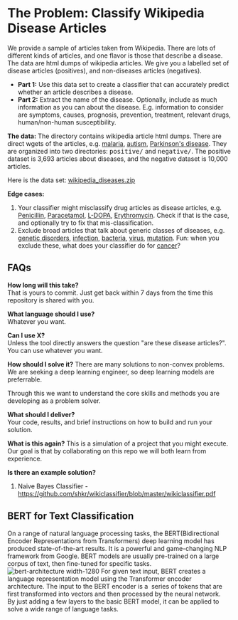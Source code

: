 # The Problem: Classify Wikipedia Disease Articles

We provide a sample of articles taken from Wikipedia. There are lots of different kinds of articles, and one flavor is those that describe a disease. The data are html dumps of wikipedia articles. We give you a labelled set of disease articles (positives), and non-diseases articles (negatives).

*   **Part 1:** Use this data set to create a classifier that can accurately predict whether an article describes a disease.
*   **Part 2:** Extract the name of the disease. Optionally, include as much information as you can about the disease. E.g. information to consider are symptoms, causes, prognosis, prevention, treatment, relevant drugs, human/non-human susceptibility.

**The data:** The directory contains wikipedia article html dumps. There are direct wgets of the articles, e.g. [malaria](https://en.wikipedia.org/wiki/Malaria), [autism](https://en.wikipedia.org/wiki/Autism), [Parkinson's disease](https://en.wikipedia.org/wiki/Parkinson%27s_disease). They are organized into two directories: <tt>positive/</tt> and <tt>negative/</tt>. The positive dataset is 3,693 articles about diseases, and the negative dataset is 10,000 articles.

Here is the data set: [wikipedia_diseases.zip](http://challenge.20n.com/machine-learning/training.tar.gz)

**Edge cases:**

1.  Your classifier might misclassify drug articles as disease articles, e.g. [Penicillin](https://en.wikipedia.org/wiki/Penicillin), [Paracetamol](https://en.wikipedia.org/wiki/Paracetamol), [L-DOPA](https://en.wikipedia.org/wiki/L-DOPA), [Erythromycin](https://en.wikipedia.org/wiki/Erythromycin). Check if that is the case, and optionally try to fix that mis-classification.
2.  Exclude broad articles that talk about generic classes of diseases, e.g. [genetic disorders](https://en.wikipedia.org/wiki/Genetic_disorder), [infection](https://en.wikipedia.org/wiki/Infection), [bacteria](https://en.wikipedia.org/wiki/Bacteria), [virus](https://en.wikipedia.org/wiki/Virus), [mutation](https://en.wikipedia.org/wiki/Mutation). Fun: when you exclude these, what does your classifier do for [cancer](https://en.wikipedia.org/wiki/Cancer)?


## FAQs

**How long will this take?**  
That is yours to commit. Just get back within 7 days from the time this repository is shared with you.

**What language should I use?**  
Whatever you want. 

**Can I use X?**  
Unless the tool directly answers the question "are these disease articles?". You can use whatever you want. 

**How should I solve it?**
There are many solutions to non-convex problems. We are seeking a deep learning engineer, so deep learning models are preferrable. 

Through this we want to understand the core skills and methods you are developing as a problem solver.

**What should I deliver?**  
Your code, results, and brief instructions on how to build and run your solution. 

**What is this again?**
This is a simulation of a project that you might execute. Our goal is that by collaborating on this repo we will both learn from experience. 

**Is there an example solution?**

1. Naive Bayes Classifier - https://github.com/shkr/wikiclassifier/blob/master/wikiclassifier.pdf

## BERT for Text Classification
On a range of natural language processing tasks, the BERT(Bidirectional Encoder Representations from Transformers) deep learning model has produced state-of-the-art results. It is a powerful and game-changing NLP framework from Google. BERT models are usually pre-trained on a large corpus of text, then fine-tuned for specific tasks.
![bert-architecture width-1280](https://user-images.githubusercontent.com/91879854/179442183-ec854dc1-84ba-4e8c-a8a8-ba4b3446dd24.png)
For given text input, BERT creates a language representation model using the Transformer encoder architecture. The input to the BERT encoder is a  series of tokens that are first transformed into vectors and then processed by the neural network. By just adding a few layers to the basic BERT model, it can be applied to solve a wide range of language tasks.
